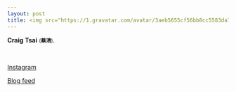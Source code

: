 ```yaml
---
layout: post
title: <img src="https://1.gravatar.com/avatar/3aeb5655cf56bb8cc5583da71c757dc4?d=https%3A%2F%2Fidenticons.github.com%2Ff1834dbb1aec7fa9355ef4da9d254b62.png&r=x&s=300" class="avatar" />About 
---
```


**Craig Tsai** <small>(**蔡清**)</small>. <br />


<br />


[Instagram](http://instagram.com/strongwillow)

[Blog feed](/feed.xml)


<br />
